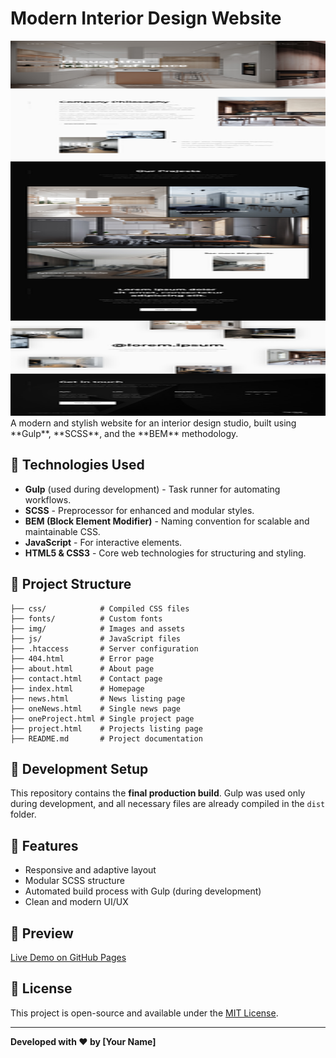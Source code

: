 # Modern Interior Design Website

<img src="./img/Main.jpg" height="600" width="600" alt="Preview">  
A modern and stylish website for an interior design studio, built using **Gulp**, **SCSS**, and the **BEM** methodology.

## 🚀 Technologies Used
- **Gulp** (used during development) - Task runner for automating workflows.
- **SCSS** - Preprocessor for enhanced and modular styles.
- **BEM (Block Element Modifier)** - Naming convention for scalable and maintainable CSS.
- **JavaScript** - For interactive elements.
- **HTML5 & CSS3** - Core web technologies for structuring and styling.

## 📂 Project Structure
```
├── css/            # Compiled CSS files
├── fonts/          # Custom fonts
├── img/            # Images and assets
├── js/             # JavaScript files
├── .htaccess       # Server configuration
├── 404.html        # Error page
├── about.html      # About page
├── contact.html    # Contact page
├── index.html      # Homepage
├── news.html       # News listing page
├── oneNews.html    # Single news page
├── oneProject.html # Single project page
├── project.html    # Projects listing page
├── README.md       # Project documentation
```

## 🔧 Development Setup
This repository contains the **final production build**. Gulp was used only during development, and all necessary files are already compiled in the `dist` folder.

## 🌟 Features
- Responsive and adaptive layout
- Modular SCSS structure
- Automated build process with Gulp (during development)
- Clean and modern UI/UX

## 📸 Preview
[Live Demo on GitHub Pages](https://alexandre-kovalchuk.github.io/ModernInteriorDesignWebsite/)

## 📌 License
This project is open-source and available under the [MIT License](LICENSE).

---
**Developed with ❤️ by [Your Name]**

